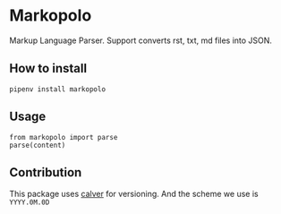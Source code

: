 # Markopolo

Markup Language Parser. Support converts rst, txt, md files into JSON.

## How to install

    pipenv install markopolo


## Usage

    from markopolo import parse
    parse(content)


## Contribution

This package uses [calver](https://calver.org/) for versioning. And the scheme
we use is `YYYY.0M.0D`